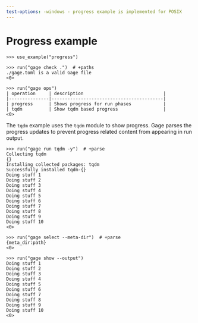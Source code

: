 ```yaml
---
test-options: -windows - progress example is implemented for POSIX
---
```


# Progress example

    >>> use_example("progress")

    >>> run("gage check .")  # +paths
    ./gage.toml is a valid Gage file
    <0>

    >>> run("gage ops")
    | operation     | description                              |
    |---------------|------------------------------------------|
    | progress      | Shows progress for run phases            |
    | tqdm          | Show tqdm based progress                 |
    <0>

The `tqdm` example uses the `tqdm` module to show progress. Gage parses
the progress updates to prevent progress related content from appearing
in run output.

    >>> run("gage run tqdm -y")  # +parse
    Collecting tqdm
    {}
    Installing collected packages: tqdm
    Successfully installed tqdm-{}
    Doing stuff 1
    Doing stuff 2
    Doing stuff 3
    Doing stuff 4
    Doing stuff 5
    Doing stuff 6
    Doing stuff 7
    Doing stuff 8
    Doing stuff 9
    Doing stuff 10
    <0>

    >>> run("gage select --meta-dir")  # +parse
    {meta_dir:path}
    <0>

    >>> run("gage show --output")
    Doing stuff 1
    Doing stuff 2
    Doing stuff 3
    Doing stuff 4
    Doing stuff 5
    Doing stuff 6
    Doing stuff 7
    Doing stuff 8
    Doing stuff 9
    Doing stuff 10
    <0>

